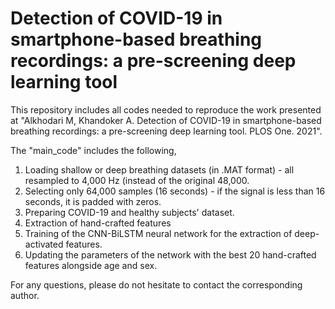# Detection of COVID-19 in smartphone-based breathing recordings: a pre-screening deep learning tool

This repository includes all codes needed to reproduce the work presented at "Alkhodari M, Khandoker A. Detection of COVID-19 in smartphone-based breathing recordings: a pre-screening deep learning tool. PLOS One. 2021". 

The "main_code" includes the following,
1) Loading shallow or deep breathing datasets (in .MAT format) - all resampled to 4,000 Hz (instead of the original 48,000.
2) Selecting only 64,000 samples (16 seconds) - if the signal is less than 16 seconds, it is padded with zeros.
3) Preparing COVID-19 and healthy subjects' dataset.
4) Extraction of hand-crafted features
5) Training of the CNN-BiLSTM neural network for the extraction of deep-activated features.
6) Updating the parameters of the network with the best 20 hand-crafted features alongside age and sex.

For any questions, please do not hesitate to contact the corresponding author.
